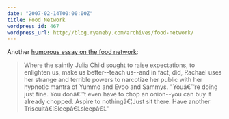 ```yaml
---
date: "2007-02-14T00:00:00Z"
title: Food Network
wordpress_id: 467
wordpress_url: http://blog.ryaneby.com/archives/food-network/
---
```

Another <a href="http://blog.ruhlman.com/2007/02/guest_blogging_.html">humorous essay on the food network</a>:

<blockquote>Where the saintly Julia Child sought to raise expectations, to enlighten us, make us better--teach us--and in fact, did, Rachael uses her strange and terrible powers to narcotize her public with her hypnotic mantra of Yummo and Evoo and Sammys. "Youâ€™re doing just fine. You donâ€™t even have to chop an onion--you can buy it already chopped. Aspire to nothingâ€¦Just sit there. Have another Triscuitâ€¦Sleepâ€¦.sleepâ€¦."</blockquote>
